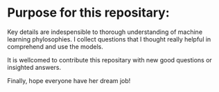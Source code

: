 # Purpose for this repositary:

Key details are indespensible to thorough understanding of machine learning phylosophies. I collect questions that I thought really helpful in comprehend and use the models.

It is wellcomed to contribute this repositary with new good questions or insighted answers.

Finally, hope everyone have her dream job!
